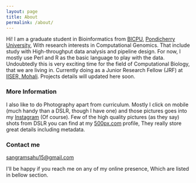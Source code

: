```yaml
---
layout: page
title: About
permalink: /about/
---
```

 
Hi! I am a graduate student in Bioinformatics from [BICPU], [Pondicherry University], With research interests in Computational Genomics. That include study with High-throughput data analysis and pipeline design. For now, I mostly use Perl and R as the basic language to play with the data. Undoubtedly this is very exciting time for the field of Computational Biology, that we are living in. 
Currently doing as a Junior Research Fellow (JRF) at [IISER, Mohali].
Projects details will updated here soon.

### More Information
I also like to do Photography apart from curriculum. Mostly I click on mobile (much handy than a DSLR, though I have one) and those pictures goes into my [Instagram] (Of course). Few of the high quality pictures (as they say) shots from DSLR you can find at my [500px.com] profile, They really store great details including metadata.

### Contact me

[sangramsahu15@gmail.com](mailto:sangramsahu15@gmail.com) 

I'll be happy if you reach me on any of my online presence, Which are listed in bellow section.

[Instagram]: http://instagram.com/sangram_keshari
[Pondicherry University]: http://www.pondiuni.edu.in
[BICPU]: https://www.bicpu.edu.in
[IISER, Mohali]: http://iisermohali.ac.in
[500px.com]: https://500px.com/sangram_keshari
